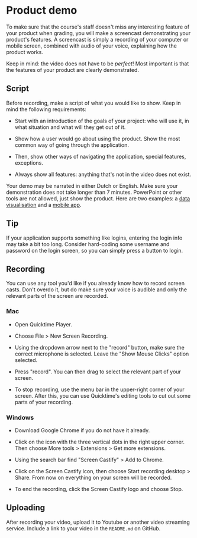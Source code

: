 # Product demo

To make sure that the course's staff doesn't miss any interesting feature of your product when grading, you will make a screencast demonstrating your product's features. A screencast is simply a recording of your computer or mobile screen, combined with audio of your voice, explaining how the product works.

Keep in mind: the video does not have to be *perfect*! Most important is that the features of your product are clearly demonstrated.

## Script

Before recording, make a script of what you would like to show. Keep in mind the following requirements:

* Start with an introduction of the goals of your project: who will use it, in what situation and what will they get out of it.

* Show how a user would go about using the product. Show the most common way of going through the application.

* Then, show other ways of navigating the application, special features, exceptions.

* Always show all features: anything that's not in the video does not exist.

Your demo may be narrated in either Dutch or English. Make sure your demonstration does not take longer than 7 minutes. PowerPoint or other tools are not allowed, just show the product. Here are two examples: a [data visualisation](https://www.youtube.com/watch?time_continue=13&v=zvaAuhy_0_Q) and a [mobile app](https://youtu.be/oBUHaiU5GAo).

## Tip

If your application supports something like logins, entering the login info may take a bit too long. Consider hard-coding some username and password on the login screen, so you can simply press a button to login.

## Recording

You can use any tool you'd like if you already know how to record screen casts. Don't overdo it, but do make sure your voice is audible and only the relevant parts of the screen are recorded.

### Mac

* Open Quicktime Player.

* Choose File > New Screen Recording.

* Using the dropdown arrow next to the "record" button, make sure the correct microphone is selected. Leave the "Show Mouse Clicks" option selected.

* Press "record". You can then drag to select the relevant part of your screen.

* To stop recording, use the menu bar in the upper-right corner of your screen. After this, you can use Quicktime's editing tools to cut out some parts of your recording.

### Windows

* Download Google Chrome if you do not have it already.

* Click on the icon with the three vertical dots in the right upper corner. Then choose More tools > Extensions > Get more extensions.

* Using the search bar find "Screen Castify" > Add to Chrome.

* Click on the Screen Castify icon, then choose Start recording desktop > Share. From now on everything on your screen will be recorded.

* To end the recording, click the Screen Castify logo and choose Stop.

## Uploading

After recording your video, upload it to Youtube or another video streaming service.  Include a link to your video in the `README.md` on GitHub.
